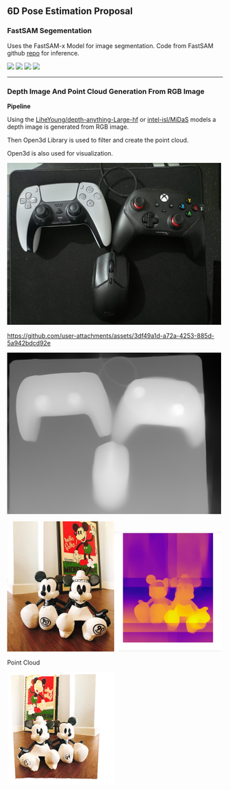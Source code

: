 ## 6D Pose Estimation Proposal 


### FastSAM Segementation

Uses the FastSAM-x Model for image segmentation.
Code from FastSAM github [repo](https://github.com/CASIA-IVA-Lab/FastSAM) for inference.

<img src="https://github.com/user-attachments/assets/76b833f8-8cca-4325-ac09-78c6b8437ea0" width="200">
<img src="https://github.com/user-attachments/assets/423d97a3-7fe4-43e8-bc30-3d68b2e64c90" width="200">
<img src="https://github.com/user-attachments/assets/0d95384e-0700-4960-a679-6895d43526ff" width="200">
<img src="https://github.com/user-attachments/assets/4d0aeb39-ce7a-45bb-a4ba-2c2c40ff0d73" width="200">

---

### Depth Image And Point Cloud Generation From RGB Image

**Pipeline**

Using the [LiheYoung/depth-anything-Large-hf](https://huggingface.co/LiheYoung/depth-anything-large-hf) or [intel-isl/MiDaS](https://pytorch.org/hub/intelisl_midas_v2/) models a depth image is generated from RGB image.

Then Open3d Library is used to filter and create the point cloud.

Open3d is also used for visualization.


<img src="https://github.com/pacificblaster1708/6D-Pose-Estimation-Proposal/blob/main/Point%20Cloud%20and%20RGB-Depth/0.png" width="500">

https://github.com/user-attachments/assets/3df49a1d-a72a-4253-885d-5a942bdcd92e

<img src="https://github.com/pacificblaster1708/6D-Pose-Estimation-Proposal/blob/main/Point%20Cloud%20and%20RGB-Depth/0_depth.png" width="500">


<img src="https://github.com/pacificblaster1708/6D-Pose-Estimation-Proposal/blob/main/Point%20Cloud%20and%20RGB-Depth/Actual_image_open3d.jpg" width="250"><img src="https://github.com/pacificblaster1708/6D-Pose-Estimation-Proposal/blob/main/Point%20Cloud%20and%20RGB-Depth/rgb_depth_open3d.jpg" width="250">

Point Cloud

<img src="https://github.com/pacificblaster1708/6D-Pose-Estimation-Proposal/blob/main/Point%20Cloud%20and%20RGB-Depth/Pointcloud_open3d.jpg" width="250">

